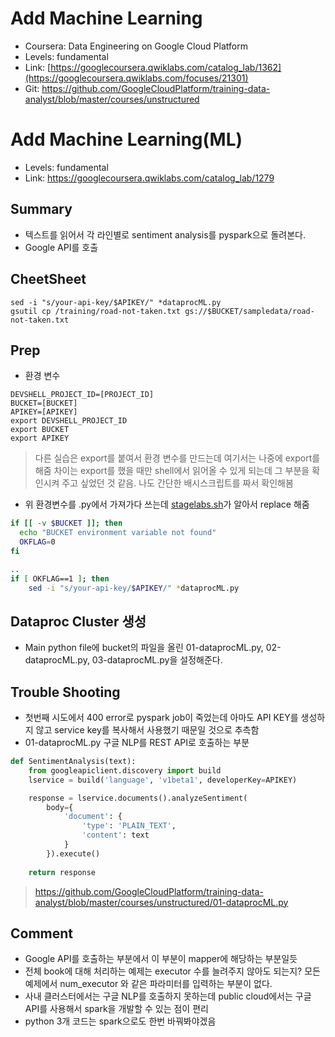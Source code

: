 # Add Machine Learning
- Coursera: Data Engineering on Google Cloud Platform
- Levels: fundamental
- Link: [https://googlecoursera.qwiklabs.com/catalog_lab/1362](https://googlecoursera.qwiklabs.com/focuses/21301)
- Git: https://github.com/GoogleCloudPlatform/training-data-analyst/blob/master/courses/unstructured

# Add Machine Learning(ML)
- Levels: fundamental
- Link: https://googlecoursera.qwiklabs.com/catalog_lab/1279

## Summary
- 텍스트를 읽어서 각 라인별로 sentiment analysis를 pyspark으로 돌려본다.
- Google API를 호출

## CheetSheet
~~~
sed -i "s/your-api-key/$APIKEY/" *dataprocML.py
gsutil cp /training/road-not-taken.txt gs://$BUCKET/sampledata/road-not-taken.txt
~~~

## Prep
- 환경 변수
~~~
DEVSHELL_PROJECT_ID=[PROJECT_ID]
BUCKET=[BUCKET]
APIKEY=[APIKEY]
export DEVSHELL_PROJECT_ID
export BUCKET
export APIKEY
~~~
> 다른 실습은 export를 붙여서 환경 변수를 만드는데 여기서는 나중에 export를 해줌 
> 차이는 export를 했을 때만 shell에서 읽어올 수 있게 되는데 그 부분을 확인시켜 주고 싶었던 것 같음. 나도 간단한 배시스크립트를 짜서 확인해봄
- 위 환경변수를 .py에서 가져가다 쓰는데 [stagelabs.sh](https://github.com/GoogleCloudPlatform/training-data-analyst/blob/master/courses/unstructured/stagelabs.sh)가 알아서 replace 해줌
~~~bash
if [[ -v $BUCKET ]]; then
  echo "BUCKET environment variable not found"
  OKFLAG=0
fi

..
if [ OKFLAG==1 ]; then
    sed -i "s/your-api-key/$APIKEY/" *dataprocML.py
~~~

## Dataproc Cluster 생성
- Main python file에 bucket의 파일을 올린 01-dataprocML.py, 02-dataprocML.py, 03-dataprocML.py을 설정해준다.


## Trouble Shooting
- 첫번째 시도에서 400 error로 pyspark job이 죽었는데 아마도 API KEY를 생성하지 않고 service key를 복사해서 사용했기 때문일 것으로 추측함
- 01-dataprocML.py 구글 NLP를 REST API로 호출하는 부분
~~~python
def SentimentAnalysis(text):
    from googleapiclient.discovery import build
    lservice = build('language', 'v1beta1', developerKey=APIKEY)

    response = lservice.documents().analyzeSentiment(
        body={
            'document': {
                'type': 'PLAIN_TEXT',
                'content': text
            }
        }).execute()
    
    return response
~~~
> https://github.com/GoogleCloudPlatform/training-data-analyst/blob/master/courses/unstructured/01-dataprocML.py

## Comment
- Google API를 호출하는 부분에서 이 부분이 mapper에 해당하는 부분일듯
- 전체 book에 대해 처리하는 예제는 executor 수를 늘려주지 않아도 되는지? 모든 예제에서 num_executor 와 같은 파라미터를 입력하는 부분이 없다.
- 사내 클러스터에서는 구글 NLP를 호출하지 못하는데 public cloud에서는 구글 API를 사용해서 spark을 개발할 수 있는 점이 편리
- python 3개 코드는 spark으로도 한번 바꿔봐야겠음